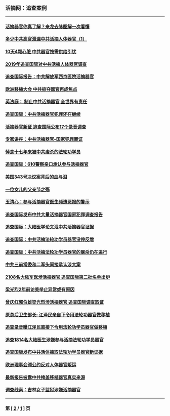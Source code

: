 ### 活摘网：追查案例
---
#### [活摘器官你真了解？来龙去脉图解一次看懂](../../pages/nf5880/n13013820.md?06070430) 
#### [多少中共高官泄漏中共活摘人体器官（1）](../../pages/nf5880/n12671234.md?06070430) 
#### [10天4颗心脏 中共器官按需供给引忧](../../pages/nf5880/n12326366.md?06070430) 
#### [2019年追查国际对中共活摘人体器官调查](../../pages/nf5880/n11917733.md?06070430) 
#### [追查国际报告：中共解放军西京医院活摘器官](../../pages/nf5880/n11838359.md?06070430) 
#### [欧洲移植大会 中共掠夺器官再成焦点](../../pages/nf5880/n11538883.md?06070430) 
#### [英法庭： 制止中共活摘器官 全世界有责任](../../pages/nf5880/n11330691.md?06070430) 
#### [追查国际：中共活摘器官犯罪还在继续](../../pages/nf5880/n11218301.md?06070430) 
#### [活摘器官新证 追查国际公布17个录音调查](../../pages/nf5880/n10897744.md?06070430) 
#### [专家讲座：中共活摘器官-国家犯罪罪证](../../pages/nf5880/n8828153.md?06070430) 
#### [悼念十七年来被中共虐杀的法轮功学员](../../pages/nf5880/n8124823.md?06070430) 
#### [追查国际：610警察亲口承认参与活摘器官](../../pages/nf5880/n8109067.md?06070430) 
#### [美国343号决议案背后的血与泪](../../pages/nf5880/n8020684.md?06070430) 
#### [一位女儿的父亲节之殇](../../pages/nf5880/n8014122.md?06070430) 
#### [玉清心：参与活摘器官医生频遭恶报的警示](../../pages/nf5880/n4637546.md?06070430) 
#### [追查国际发布中共大量活摘器官国家犯罪调查报告](../../pages/nf5880/n4613428.md?06070430) 
#### [追查国际：大陆医学论文泄中共活摘器官证据](../../pages/nf5880/n4608794.md?06070430) 
#### [追查国际：中共活摘法轮功学员器官没停反增](../../pages/nf5880/n4584075.md?06070430) 
#### [追查国际：中共活摘法轮功学员器官的屠杀仍在进行](../../pages/nf5880/n4299154.md?06070430) 
#### [中共三前常委和二军头间接承认涉大案](../../pages/nf5880/n4286244.md?06070430) 
#### [2108名大陆军医涉活摘器官 追查国际第二批名单出炉](../../pages/nf5880/n4284769.md?06070430) 
#### [梁光烈2年前访美举止异常或有原因](../../pages/nf5880/n4279686.md?06070430) 
#### [曾庆红郭伯雄梁光烈涉活摘器官 追查国际调查取证](../../pages/nf5880/n4278462.md?06070430) 
#### [原总后卫生部长: 江泽民亲自下令用法轮功器官做移植](../../pages/nf5880/n4263864.md?06070430) 
#### [追查录音曝江泽民直接下令用法轮功学员器官做移植](../../pages/nf5880/n4261268.md?06070430) 
#### [追查1814名大陆医生涉嫌参与活摘法轮功学员器官](../../pages/nf5880/n4259055.md?06070430) 
#### [追查国际发布中共活体摘取法轮功学员器官新证据](../../pages/nf5880/n4258255.md?06070430) 
#### [欧洲理事会颁公约反对人体器官贩运](../../pages/nf5880/n4206955.md?06070430) 
#### [最新报告披露中共掩盖移植器官真实来源](../../pages/nf5880/n4140084.md?06070430) 
#### [调查线索：吉林女子监狱涉嫌活摘器官](../../pages/nf5880/n4044366.md?06070430) 

---
#### 第 [ [2](./2.md?06070430) / [1](./1.md?06070430) ] 页
